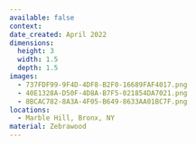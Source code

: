 ```yaml
---
available: false
context:
date_created: April 2022
dimensions:
  height: 3
  width: 1.5
  depth: 1.5
images:
  - 737FDF99-9F4D-4DF8-B2F0-16689FAF4017.png
  - 40E1328A-D50F-4D8A-B7F5-021854DA7021.png
  - 8BCAC782-8A3A-4F05-B649-8633AA01BC7F.png
locations:
  - Marble Hill, Bronx, NY
material: Zebrawood
---
```

